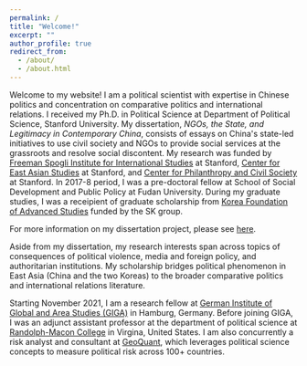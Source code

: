 ```yaml
---
permalink: /
title: "Welcome!"
excerpt: ""
author_profile: true
redirect_from:
  - /about/
  - /about.html
---
```


Welcome to my website! I am a political scientist with expertise in Chinese politics and concentration on comparative politics and international relations. I received my Ph.D. in Political Science at Department of Political Science, Stanford University. My dissertation, *NGOs, the State, and Legitimacy in Contemporary China*, consists of essays on China's state-led initiatives to use civil society and NGOs to provide social services at the grassroots and resolve social discontent. My research was funded by [Freeman Spogli Institute for International Studies](https://fsi.stanford.edu/) at Stanford, [Center for East Asian Studies](https://ceas.stanford.edu/) at Stanford, and [Center for Philanthropy and Civil Society](https://pacscenter.stanford.edu/) at Stanford. In 2017-8 period, I was a pre-doctoral fellow at School of Social Development and Public Policy at Fudan University. During my graduate studies, I was a receipient of graduate scholarship from [Korea Foundation of Advanced Studies](http://www.kfas.or.kr/) funded by the SK group.

For more information on my dissertation project, please see [here](/dissertation/).

Aside from my dissertation, my research interests span across topics of consequences of political violence, media and foreign policy, and authoritarian institutions. My scholarship bridges political phenomenon in East Asia (China and the two Koreas) to the broader comparative politics and international relations literature.

Starting November 2021, I am a research fellow at [German Institute of Global and Area Studies (GIGA)](https://www.giga-hamburg.de/en/) in Hamburg, Germany. Before joining GIGA, I was an adjunct assistant professor at the department of political science at [Randolph-Macon College](https://www.rmc.edu/) in Virgina, United States. I am also concurrently a risk analyst and consultant at [GeoQuant](https://geoquant.com/), which leverages political science concepts to measure political risk across 100+ countries.
